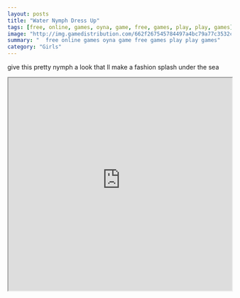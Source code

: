 ```yaml
---
layout: posts
title: "Water Nymph Dress Up"
tags: [free, online, games, oyna, game, free, games, play, play, games]
image: "http://img.gamedistribution.com/662f267545784497a4bc79a77c3532cb.jpg"
summary: "  free online games oyna game free games play play games"
category: "Girls"
---
```


give this pretty nymph a look that ll make a fashion splash under the sea

<iframe width="100%" height="480px;" src="http://flash.gamedistribution.com?game=662f267545784497a4bc79a77c3532cb"></iframe>